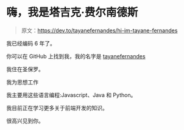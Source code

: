 # 嗨，我是塔吉克·费尔南德斯

> 原文：<https://dev.to/tayanefernandes/hi-im-tayane-fernandes>

我已经编码 6 年了。

你可以在 GitHub 上找到我，我的名字是 [tayanefernandes](https://github.com/tayanefernandes)

我住在圣保罗。

我为思想工作

我主要用这些语言编程:Javascript、Java 和 Python。

我目前正在学习更多关于前端开发的知识。

很高兴见到你。